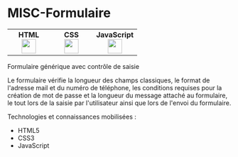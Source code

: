 # MISC-Formulaire
<table>
    <tbody>
        <tr valign="top">
            <td width="80px" align="center">
            <span><strong>HTML</strong></span><br>
            <img height="32px" src="https://cdn.jsdelivr.net/gh/devicons/devicon/icons/html5/html5-original.svg">
            </td>
            <td width="80px" align="center">
            <span><strong>CSS</strong></span><br>
            <img height="32px" src="https://cdn.jsdelivr.net/gh/devicons/devicon/icons/css3/css3-original.svg">
            </td>
            <td width="80px" align="center">
            <span><strong>JavaScript</strong></span><br>
            <img height="32px" src="https://cdn.jsdelivr.net/gh/devicons/devicon/icons/javascript/javascript-original.svg">
            </td>
        </tr>
    </tbody>
</table>

Formulaire générique avec contrôle de saisie

Le formulaire vérifie la longueur des champs classiques, le format de l'adresse mail et du numéro de téléphone, les conditions requises pour la création de mot de passe et la longueur du message attaché au formulaire, le tout lors de la saisie par l'utilisateur ainsi que lors de l'envoi du formulaire.

Technologies et connaissances mobilisées :
- HTML5
- CSS3
- JavaScript
